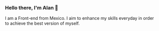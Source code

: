 ### Hello there, I'm Alan 👾

I am a Front-end from Mexico. I aim to enhance my skills everyday in order to achieve the best version of myself.
<!--
**AlanJVD/AlanJVD** is a ✨ _special_ ✨ repository because its `README.md` (this file) appears on your GitHub profile.

Here are some ideas to get you started:

- 🔭 I'm currently working on a college information system and developing a website for a travel company.
- 🌱 I’m currently learning Python with the aim of becoming a full-stack developer.
- 👯 I’m looking to collaborate on ...
- 🤔 I’m looking for help with ...
- 💬 Ask me about ...
- 📫 How to reach me: ...
- 😄 Pronouns: ...
- ⚡ Fun fact: ...
-->
